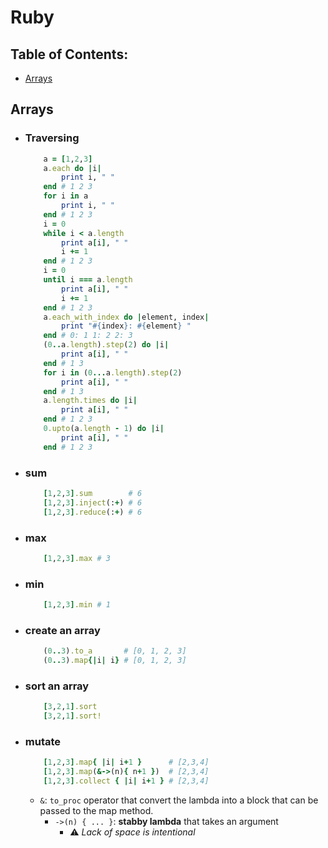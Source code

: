 # Ruby

## Table of Contents:
- [Arrays](#arrays)

## Arrays

- ### Traversing
    ```ruby
        a = [1,2,3]
        a.each do |i|
            print i, " "
        end # 1 2 3
        for i in a
            print i, " "
        end # 1 2 3
        i = 0
        while i < a.length
            print a[i], " "
            i += 1
        end # 1 2 3
        i = 0
        until i === a.length
            print a[i], " "
            i += 1
        end # 1 2 3
        a.each_with_index do |element, index|
            print "#{index}: #{element} "
        end # 0: 1 1: 2 2: 3
        (0..a.length).step(2) do |i|
            print a[i], " "
        end # 1 3
        for i in (0...a.length).step(2)
            print a[i], " "
        end # 1 3
        a.length.times do |i|
            print a[i], " "
        end # 1 2 3
        0.upto(a.length - 1) do |i|
            print a[i], " "
        end # 1 2 3
    ```
- ### sum
    ```ruby
        [1,2,3].sum        # 6
        [1,2,3].inject(:+) # 6
        [1,2,3].reduce(:+) # 6
    ```
- ### max
    ```ruby
        [1,2,3].max # 3
    ```  
- ### min
    ```ruby
        [1,2,3].min # 1
    ```  
- ### create an array
    ```ruby
        (0..3).to_a       # [0, 1, 2, 3]
        (0..3).map{|i| i} # [0, 1, 2, 3]
    ```
- ### sort an array
    ```ruby
        [3,2,1].sort
        [3,2,1].sort!
    ```
- ### mutate
    ```ruby
        [1,2,3].map{ |i| i+1 }      # [2,3,4]
        [1,2,3].map(&->(n){ n+1 })  # [2,3,4]
        [1,2,3].collect { |i| i+1 } # [2,3,4]
    ```
    - `&`: `to_proc` operator that convert the lambda into a block that can be passed to the map method.
        - `->(n) { ... }`: **stabby lambda** that takes an argument
            - ⚠ _Lack of space is intentional_